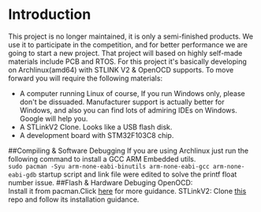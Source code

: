 # Introduction
This project is no longer maintained, it is only a semi-finished products. We use it to participate in the competition, and for better performance we are going to start a new project. That project will based on highly self-made materials include PCB and RTOS.
For this project it's basically developing on Archlinux(amd64) with STLINK V2 & OpenOCD supports.
To move forward you will require the following materials:
- A computer running Linux of course, If you run Windows only, please don't be dissuaded. Manufacturer support is actually better for Windows, and also you can find lots of admiring IDEs on Windows. Google will help you.
- A STLinkV2 Clone. Looks like a USB flash disk.
- A development board with STM32F103C8 chip.

##Compiling & Software Debugging 
If you are using Archlinux just run the following command to install a GCC ARM Embedded utils.  
`sudo pacman -Syu arm-none-eabi-binutils arm-none-eabi-gcc arm-none-eabi-gdb`
startup script and link file were edited to solve the printf float number issue.
##Flash & Hardware Debuging
OpenOCD:  
Install it from pacman.Click [here](https://github.com/ntfreak/openocd) for more guidance.  STLinkV2:  Clone [this](https://github.com/texane/stlink) repo and follow its installation guidance.  


